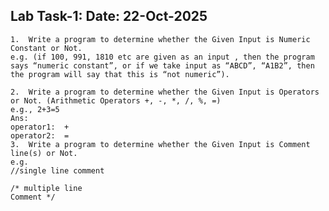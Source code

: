 ## Lab Task-1: Date: 22-Oct-2025
    1.	Write a program to determine whether the Given Input is Numeric Constant or Not. 
    e.g. (if 100, 991, 1810 etc are given as an input , then the program says “numeric constant”, or if we take input as “ABCD”, “A1B2”, then the program will say that this is “not numeric”).

    2.	Write a program to determine whether the Given Input is Operators or Not. (Arithmetic Operators +, -, *, /, %, =)
    e.g., 2+3=5
    Ans: 
    operator1:  + 
    operator2:  = 
    3.	Write a program to determine whether the Given Input is Comment line(s) or Not.
    e.g.
    //single line comment

    /* multiple line   
    Comment */
